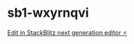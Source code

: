 # sb1-wxyrnqvi

[Edit in StackBlitz next generation editor ⚡️](https://stackblitz.com/~/github.com/crackerky/sb1-wxyrnqvi)